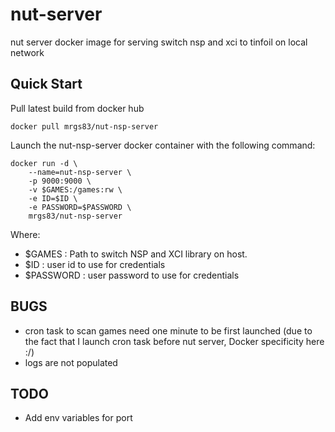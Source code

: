# nut-server
nut server docker image for serving switch nsp and xci to tinfoil on local network

## Quick Start

Pull latest build from docker hub

```
docker pull mrgs83/nut-nsp-server
````

Launch the nut-nsp-server docker container with the following command:

``` 
docker run -d \
    --name=nut-nsp-server \
    -p 9000:9000 \
    -v $GAMES:/games:rw \
    -e ID=$ID \
    -e PASSWORD=$PASSWORD \
    mrgs83/nut-nsp-server
```

Where:

- $GAMES : Path to switch NSP and XCI library on host.
- $ID : user id to use for credentials
- $PASSWORD : user password to use for credentials

## BUGS

- cron task to scan games need one minute to be first launched (due to the fact that I launch cron task before nut server, Docker specificity here :/)
- logs are not populated

## TODO

- Add env variables for port 
